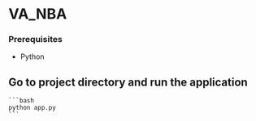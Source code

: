 # VA_NBA

### Prerequisites

- Python

## Go to project directory and run the application

    ```bash
    python app.py
    ```

